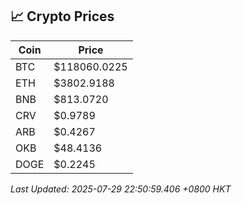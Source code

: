 ## 📈 Crypto Prices

| Coin | Price |
| ---- | ----- |
| BTC | $118060.0225 |
| ETH | $3802.9188 |
| BNB | $813.0720 |
| CRV | $0.9789 |
| ARB | $0.4267 |
| OKB | $48.4136 |
| DOGE | $0.2245 |

_Last Updated: 2025-07-29 22:50:59.406 +0800 HKT_